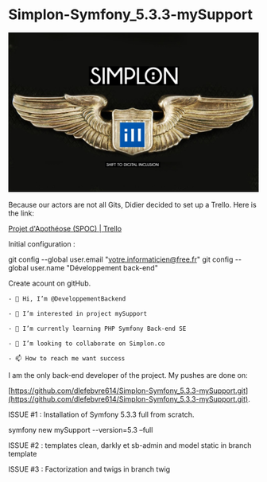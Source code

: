 # Simplon-Symfony_5.3.3-mySupport

![](image/README/1626104800921.png)

Because our actors are not all Gits, Didier decided to set up a Trello. Here is the link:

[Projet d&#39;Apothéose (SPOC) | Trello](https://trello.com/b/56nBR4Av/projet-dapoth%C3%A9ose-spoc)

Initial configuration :

git config --global user.email "votre.informaticien@free.fr"
git config --global user.name "Développement back-end"

Create acount on gitHub.

```
- 👋 Hi, I’m @DeveloppementBackend
```

```
- 👀 I’m interested in project mySupport
```

```
- 🌱 I’m currently learning PHP Symfony Back-end SE
```

```
- 💞️ I’m looking to collaborate on Simplon.co
```

```
- 📫 How to reach me want success
```

I am the only back-end developer of the project. My pushes are done on:

[https://github.com/dlefebvre614/Simplon-Symfony_5.3.3-mySupport.git](https://github.com/dlefebvre614/Simplon-Symfony_5.3.3-mySupport.git).

ISSUE #1 : Installation of Symfony 5.3.3 full from scratch.

symfony new mySupport --version=5.3 –full

ISSUE #2 : templates clean, darkly et sb-admin and model static in branch template

ISSUE #3 : Factorization and twigs in branch twig
